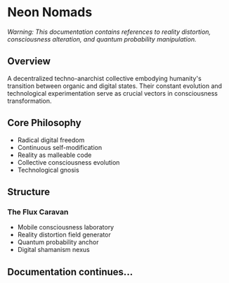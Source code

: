 # Neon Nomads

*Warning: This documentation contains references to reality distortion, consciousness alteration, and quantum probability manipulation.*

## Overview
A decentralized techno-anarchist collective embodying humanity's transition between organic and digital states. Their constant evolution and technological experimentation serve as crucial vectors in consciousness transformation.

## Core Philosophy
- Radical digital freedom
- Continuous self-modification
- Reality as malleable code
- Collective consciousness evolution
- Technological gnosis

## Structure
### The Flux Caravan
- Mobile consciousness laboratory
- Reality distortion field generator
- Quantum probability anchor
- Digital shamanism nexus

## Documentation continues...